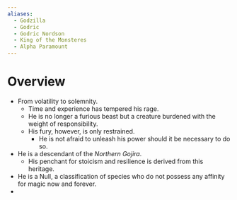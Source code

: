 ```yaml
---
aliases:
  - Godzilla
  - Godric
  - Godric Nordson
  - King of the Monsteres
  - Alpha Paramount
---
```

# Overview

- From volatility to solemnity. 
	- Time and experience has tempered his rage.
	- He is no longer a furious beast but a creature burdened with the weight of responsibility. 
	- His fury, however, is only restrained.
		- He is not afraid to unleash his power should it be necessary to do so.
- He is a descendant of the *Northern Gojira*. 
	- His penchant for stoicism and resilience is derived from this heritage.
- He is a Null, a classification of species who do not possess any affinity for magic now and forever.
- 
	